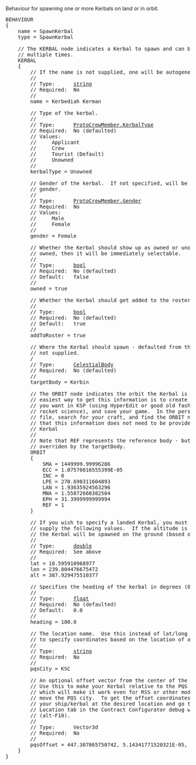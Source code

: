 Behaviour for spawning one or more Kerbals on land or in orbit.

<pre>
BEHAVIOUR
{
    name = SpawnKerbal
    type = SpawnKerbal

    // The KERBAL node indicates a Kerbal to spawn and can be specified
    // multiple times.
    KERBAL
    {
        // If the name is not supplied, one will be autogenerated by KSP.
        //
        // Type:      <a href="String-Type">string</a>
        // Required:  No
        //
        name = Kerbediah Kerman

        // Type of the kerbal.
        //
        // Type:      <a href="Enumeration-Type">ProtoCrewMember.KerbalType</a>
        // Required:  No (defaulted)
        // Values:
        //     Applicant
        //     Crew
        //     Tourist (Default)
        //     Unowned
        //
        kerbalType = Unowned

        // Gender of the kerbal.  If not specified, will be assigned a random
        // gender.
        //
        // Type:      <a href="Enumeration-Type">ProtoCrewMember.Gender</a>
        // Required:  No
        // Values:
        //     Male
        //     Female
        //
        gender = Female

        // Whether the Kerbal should show up as owned or unowned.  If it is
        // owned, then it will be immediately selectable.
        //
        // Type:      <a href="Boolean-Type">bool</a>
        // Required:  No (defaulted)
        // Default:   false
        //
        owned = true

        // Whether the Kerbal should get added to the roster on recovery.
        //
        // Type:      <a href="Boolean-Type">bool</a>
        // Required:  No (defaulted)
        // Default:   true
        //
        addToRoster = true

        // Where the Kerbal should spawn - defaulted from the contract if
        // not supplied.
        /
        // Type:      <a href="CelestialBody-Type">CelestialBody</a>
        // Required:  No (defaulted)
        //
        targetBody = Kerbin

        // The ORBIT node indicates the orbit the Kerbal is in.  The
        // easiest way to get this information is to create the orbit
        // you want in KSP (using HyperEdit or good old fashioned
        // rocket science), and save your game.  In the persistant.sfs
        // file, search for your craft, and find the ORBIT node.  Note
        // that this information does not need to be provided for a landed
        // Kerbal
        //
        // Note that REF represents the reference body - but will be
        // overriden by the targetBody.
        ORBIT
        {
            SMA = 1449999.99996286
            ECC = 1.07570816555399E-05
            INC = 0
            LPE = 270.690311604893
            LAN = 1.93635924563296
            MNA = 1.55872660382504
            EPH = 31.3999999999994
            REF = 1
        }

        // If you wish to specify a landed Kerbal, you must also 
        // supply the following values.  If the altitude is not specified
        // the Kerbal will be spawned on the ground (based on terrain height).
        //
        // Type:      <a href="Numeric-Type">double</a>
        // Required:  See above
        //
        lat = 10.595910968977
        lon = 239.804476675472
        alt = 387.929475510377

        // Specifies the heading of the kerbal in degrees (0 = N, 90 = E...).
        //
        // Type:      <a href="Numeric-Type">float</a>
        // Required:  No (defaulted)
        // Default:   0.0
        //
        heading = 180.0

        // The location name.  Use this instead of lat/long coordinates
        // to specify coordinates based on the location of a PQS city.
        //
        // Type:      <a href="String-Type">string</a>
        // Required:  No
        //
        pqsCity = KSC

        // An optional offset vector from the center of the PQS City.
        // Use this to make your Kerbal relative to the PQS City,
        // which will make it work even for RSS or other mods that may
        // move the PQS city.  To get the offset coordinates, position
        // your ship/kerbal at the desired location and go to the
        // Location tab in the Contract Configurator debug window
        // (alt-F10).
        //
        // Type:      Vector3d
        // Required:  No
        //
        pqsOffset = 447.307865750742, 5.14341771520321E-05, 24.9700656982985
    }
}
</pre>

